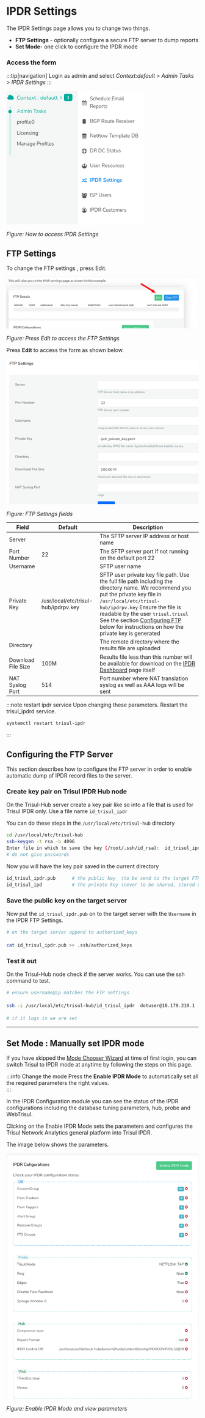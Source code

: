 # IPDR Settings

The IPDR Settings page allows you to change two things.

- **FTP Settings** - optionally configure a secure FTP server to dump reports  
- **Set Mode**- one click to configure the IPDR mode

### Access the form 

:::tip[navigation]
Login as admin and select *Context:default > Admin Tasks > IPDR Settings*
:::

![](images/ipdr_settings.png)

*Figure: How to access IPDR Settings* 

## FTP Settings 

To change the FTP settings , press Edit.

![ftp form](images/settings-access.png)

*Figure: Press Edit to access the FTP Settings* 

Press **Edit** to access the form as shown below.

![](images/ftpsettings.png)

*Figure: FTP Settings fields* 

| Field     | Default | Description |
| ------- | ------- | ------ |
| Server |    | The SFTP server IP address or host name  |
| Port Number | 22 | The SFTP server port if not running on the default port 22  |
| Username |   | SFTP user name|
| Private Key  | /usr/local/etc/trisul-hub/ipdrpv.key  | SFTP user private key file path. Use the full file path including the directory name. We recommend you put the private key file in `/usr/local/etc/trisul-hub/ipdrpv.key` Ensure the file is readable by the user `trisul.trisul`  See the section [Configuring FTP](#configuring-the-ftp-server) below for instructions on how the private key is generated|
| Directory  |         | The remote directory where the results file are uploaded|
| Download File Size | 100M    | Results file less than this number will be available for download on the [IPDR Dashboard](ipdrdashboard) page itself|
| NAT Syslog Port   | 514     | Port number where NAT translation syslog as well as AAA logs will be sent|


:::note restart ipdr service
Upon changing these parameters. Restart the trisul_ipdrd service.

```bash
systemctl restart trisul-ipdr
```
:::

## Configuring the FTP Server

This section describes how to configure the FTP server in order to enable automatic dump of IPDR record files to the server.

### Create key pair on Trisul IPDR Hub node

On the Trisul-Hub server create a key pair like so into a file that is
used for Trisul IPDR only. Use a file name `id_trisul_ipdr`

You can do these steps in the `/usr/local/etc/trisul-hub` directory

```bash
cd /usr/local/etc/trisul-hub 
ssh-keygen -t rsa -b 4096
Enter file in which to save the key (/root/.ssh/id_rsa):  id_trisul_ipdr
# do not give passwords 
```

Now  you will have the key pair saved in the current directory

```bash
id_trisul_ipdr.pub      # the public key  (to be send to the target FTP server)
id_trisul_ipd           # the private key (never to be shared, stored on Trisul-Hub)
```

### Save the public key on the target server

Now put the `id_trisul_ipdr.pub` on to the target server with the
`Username` in the IPDR FTP Settings.

```bash
# on the target server append to authorized_keys

cat id_trisul_ipdr.pub >> .ssh/authorized_keys 
```

### Test it out

On the Trisul-Hub node check if the server works. You can use the ssh
command to test.

```bash
# ensure username@ip matches the FTP settings 

ssh -i /usr/local/etc/trisul-hub/id_trisul_ipdr  dotuser@10.179.210.1 

# if it logs in we are set 
```
-----

## Set Mode : Manually set IPDR mode

If you have skipped the [Mode Chooser Wizard](install) at time of first login, you can switch Trisul to IPDR mode at anytime by following the steps on this page. 

:::info Change the mode
Press the **Enable IPDR Mode** to automatically set all the required parameters the right values.  
:::

In the IPDR Configuration module you can see the status of the IPDR configurations including the database tuning parameters, hub, probe and WebTrisul. 

Clicking on the Enable IPDR Mode sets the parameters and configures the Trisul Network Analytics general platform into Trisul IPDR. 

The image below shows the parameters. 

![](images/ipdrmodefullpage.png)

*Figure: Enable IPDR Mode and view parameters* 

